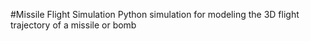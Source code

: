 #Missile Flight Simulation
 Python simulation for modeling the 3D flight trajectory of a missile or bomb
